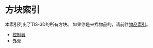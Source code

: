 # 方块索引
本索引列出了TIS-3D的所有方块。 如果你是来找物品的，请前往[物品索引](../item/index.md)。

- [控制器](controller.md)
- [外壳](casing.md)
